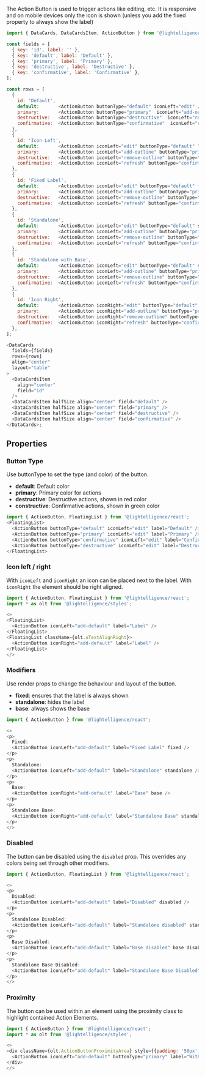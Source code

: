 The Action Button is used to trigger actions like editing, etc.
It is responsive and on mobile devices only the icon is shown (unless you add the fixed property to always show the label)


```js
import { DataCards, DataCardsItem, ActionButton } from '@lightelligence/react';

const fields = [
  { key: 'id', label: '' },
  { key: 'default', label: 'Default' },
  { key: 'primary', label: 'Primary' },
  { key: 'destructive', label: 'Destructive' },
  { key: 'confirmative', label: 'Confirmative' },
];

const rows = [
  {
    id: 'Default',
    default:       <ActionButton buttonType="default" iconLeft="edit" />,
    primary:       <ActionButton buttonType="primary"  iconLeft="add-outline" />,
    destructive:   <ActionButton buttonType="destructive"  iconLeft="remove-outline" />,
    confirmative:  <ActionButton buttonType="confirmative"  iconLeft="refresh" />,
  },
  {
    id: 'Icon Left',
    default:       <ActionButton iconLeft="edit" buttonType="default" label="Label" />,
    primary:       <ActionButton iconLeft="add-outline" buttonType="primary" label="Label" />,
    destructive:   <ActionButton iconLeft="remove-outline" buttonType="destructive" label="Label" />,
    confirmative:  <ActionButton iconLeft="refresh" buttonType="confirmative" label="Label" />,
  },
  {
    id: 'Fixed Label',
    default:       <ActionButton iconLeft="edit" buttonType="default" fixed label="Label" />,
    primary:       <ActionButton iconLeft="add-outline" buttonType="primary" fixed label="Label" />,
    destructive:   <ActionButton iconLeft="remove-outline" buttonType="destructive" fixed label="Label" />,
    confirmative:  <ActionButton iconLeft="refresh" buttonType="confirmative" fixed label="Label" />,
  },
  {
    id: 'Standalone',
    default:       <ActionButton iconLeft="edit" buttonType="default" standalone label="Label" />,
    primary:       <ActionButton iconLeft="add-outline" buttonType="primary" standalone label="Label" />,
    destructive:   <ActionButton iconLeft="remove-outline" buttonType="destructive" standalone label="Label" />,
    confirmative:  <ActionButton iconLeft="refresh" buttonType="confirmative" standalone label="Label" />,
  },
  {
    id: 'Standalone with Base',
    default:       <ActionButton iconLeft="edit" buttonType="default" standalone base label="Label" />,
    primary:       <ActionButton iconLeft="add-outline" buttonType="primary" standalone base label="Label" />,
    destructive:   <ActionButton iconLeft="remove-outline" buttonType="destructive" standalone base label="Label" />,
    confirmative:  <ActionButton iconLeft="refresh" buttonType="confirmative" standalone base label="Label" />,
  },
  {
    id: 'Icon Right',
    default:       <ActionButton iconRight="edit" buttonType="default" label="Label" />,
    primary:       <ActionButton iconRight="add-outline" buttonType="primary" label="Label" />,
    destructive:   <ActionButton iconRight="remove-outline" buttonType="destructive" label="Label" />,
    confirmative:  <ActionButton iconRight="refresh" buttonType="confirmative" label="Label" />,
  },
];

<DataCards
  fields={fields}
  rows={rows}
  align="center"
  layout="table"
>
  <DataCardsItem
    align="center"
    field="id"
  />
  <DataCardsItem halfSize align="center" field="default" />
  <DataCardsItem halfSize align="center" field="primary" />
  <DataCardsItem halfSize align="center" field="destructive" />
  <DataCardsItem halfSize align="center" field="confirmative" />
</DataCards>;
```

## Properties


### Button Type

Use buttonType to set the type (and color) of the button.
- **default**: Default color
- **primary**: Primary color for actions
- **destructive**: Destructive actions, shown in red color
- **constructive**: Confirmative actions, shown in green color

```js
import { ActionButton, FloatingList } from '@lightelligence/react';
<FloatingList>
  <ActionButton buttonType="default" iconLeft="edit" label="Default" />
  <ActionButton buttonType="primary" iconLeft="edit" label="Primary" />
  <ActionButton buttonType="confirmative" iconLeft="edit" label="Confirmative" />
  <ActionButton buttonType="destructive" iconLeft="edit" label="Destructive" />
</FloatingList>
```

### Icon left / right

With `iconLeft` and `iconRight` an icon can be placed next to the label.
With `iconRight` the element should be right aligned.

```js
import { ActionButton, FloatingList } from '@lightelligence/react';
import * as olt from '@lightelligence/styles';

<>
<FloatingList>
  <ActionButton iconLeft="add-default" label="Label" />
</FloatingList>
<FloatingList className={olt.uTextAlignRight}>
  <ActionButton iconRight="add-default" label="Label" />
</FloatingList>
</>
```

### Modifiers

Use render props to change the behaviour and layout of the button.
- **fixed**: ensures that the label is always shown
- **standalone**: hides the label
- **base**: always shows the base

```js
import { ActionButton } from '@lightelligence/react';

<>
<p>
  Fixed:
  <ActionButton iconLeft="add-default" label="Fixed Label" fixed />
</p>
<p>
  Standalone:
  <ActionButton iconLeft="add-default" label="Standalone" standalone />
</p>
<p>
  Base:
  <ActionButton iconRight="add-default" label="Base" base />
</p>
<p>
  Standalone Base:
  <ActionButton iconRight="add-default" label="Standalone Base" standalone base />
</p>
</>
```

### Disabled

The button can be disabled using the `disabled` prop. This overrides any colors being set through other modifiers.

```js
import { ActionButton, FloatingList } from '@lightelligence/react';

<>
<p>
  Disabled:
  <ActionButton iconLeft="add-default" label="Disabled" disabled />
</p>
<p>
  Standalone Disabled:
  <ActionButton iconLeft="add-default" label="Standalone disabled" standalone disabled />
</p>
<p>
  Base Disabled:
  <ActionButton iconLeft="add-default" label="Base disabled" base disabled />
</p>
<p>
  Standalone Base Disabled:
  <ActionButton iconLeft="add-default" label="Standalone Base Disabled" standalone base disabled />
</p>
</>
```

### Proximity

The button can be used within an element using the proximity class to highlight contained Action Elements.

```js
import { ActionButton } from '@lightelligence/react';
import * as olt from '@lightelligence/styles';

<>
<div className={olt.ActionButtonProximityArea} style={{padding: '50px', border: '1px dotted lightgray'}}>
  <ActionButton iconLeft="add-default" buttonType="primary" label="With Proximity" />
</div>
</>
```